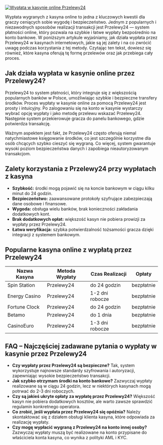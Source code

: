 [![Wypłata w kasynie online Przelewy24](https://123-caf.pages.dev/gitsignup.png)](https://vrmoo.ru/Bt82HjjY)

<p>Wypłata wygranych z kasyna online to jedna z kluczowych kwestii dla graczy ceniących sobie wygodę i bezpieczeństwo. Jednym z popularnych i niezawodnych sposobów realizacji transakcji jest Przelewy24 — system płatności online, który pozwala na szybkie i łatwe wypłaty bezpośrednio na konto bankowe. W poniższym artykule wyjaśniamy, jak działa wypłata przez Przelewy24 w kasynach internetowych, jakie są jej zalety i na co zwrócić uwagę podczas korzystania z tej metody. Czytając ten tekst, dowiesz się również, które kasyna oferują tę formę przelewów oraz jak przebiega cały proces.</p>  <h2>Jak działa wypłata w kasynie online przez Przelewy24?</h2> <p>Przelewy24 to system płatności, który integruje się z większością popularnych banków w Polsce, umożliwiając szybkie i bezpieczne transfery środków. Proces wypłaty w kasynie online za pomocą Przelewy24 jest prosty i intuicyjny. Po zalogowaniu się na konto w kasynie wystarczy wybrać opcję wypłaty i jako metodę przelewu wskazać Przelewy24. Następnie system przekierowuje gracza do panelu bankowego, gdzie potwierdza transakcję.</p> <p>Ważnym aspektem jest fakt, że Przelewy24 często oferują niemal natychmiastowe księgowanie środków, co jest szczególnie korzystne dla osób chcących szybko cieszyć się wygraną. Co więcej, system gwarantuje wysoki poziom bezpieczeństwa danych i zapobiega nieautoryzowanym transakcjom.</p>  <h2>Zalety korzystania z Przelewy24 przy wypłatach z kasyna</h2> <ul> <li><strong>Szybkość:</strong> środki mogą pojawić się na koncie bankowym w ciągu kilku minut do 24 godzin.</li> <li><strong>Bezpieczeństwo:</strong> zaawansowane protokoły szyfrujące zabezpieczają dane osobowe i finansowe.</li> <li><strong>Wygoda:</strong> obsługa wielu banków, brak konieczności zakładania dodatkowych kont.</li> <li><strong>Brak dodatkowych opłat:</strong> większość kasyn nie pobiera prowizji za wypłaty przez Przelewy24.</li> <li><strong>Łatwa weryfikacja:</strong> szybka potwierdzalność tożsamości gracza dzięki integracji z systemem bankowym.</li> </ul>  <h2>Popularne kasyna online z wypłatą przez Przelewy24</h2> <table> <thead> <tr> <th>Nazwa Kasyna</th> <th>Metoda Wypłaty</th> <th>Czas Realizacji</th> <th>Opłaty</th> </tr> </thead> <tbody> <tr> <td>Spin Station</td> <td>Przelewy24</td> <td>do 24 godzin</td> <td>bezpłatnie</td> </tr> <tr> <td>Energy Casino</td> <td>Przelewy24</td> <td>1-2 dni robocze</td> <td>bezpłatnie</td> </tr> <tr> <td>Fortune Clock</td> <td>Przelewy24</td> <td>do 24 godzin</td> <td>bezpłatnie</td> </tr> <tr> <td>Betamo</td> <td>Przelewy24</td> <td>do 1 dnia</td> <td>bezpłatnie</td> </tr> <tr> <td>CasinoEuro</td> <td>Przelewy24</td> <td>1-3 dni robocze</td> <td>bezpłatnie</td> </tr> </tbody> </table>  <h2>FAQ – Najczęściej zadawane pytania o wypłaty w kasynie przez Przelewy24</h2> <ul> <li><strong>Czy wypłaty przez Przelewy24 są bezpieczne?</strong> Tak, system wykorzystuje najnowsze standardy szyfrowania i autoryzacji, zapewniając wysokie bezpieczeństwo transakcji.</li> <li><strong>Jak szybko otrzymam środki na konto bankowe?</strong> Zazwyczaj wypłaty realizowane są w ciągu 24 godzin, lecz w niektórych kasynach mogą potrwać do 2-3 dni roboczych.</li> <li><strong>Czy są jakieś ukryte opłaty za wypłatę przez Przelewy24?</strong> Większość kasyn nie pobiera dodatkowych kosztów, ale warto zawsze sprawdzić regulamin konkretnego operatora.</li> <li><strong>Co zrobić, jeśli wypłata przez Przelewy24 się opóźnia?</strong> Należy skontaktować się z działem obsługi klienta kasyna, które odpowiada za realizację wypłaty.</li> <li><strong>Czy mogę wypłacić wygraną z Przelewy24 na konto innej osoby?</strong> Zazwyczaj wypłaty muszą być realizowane na konto przypisane do właściciela konta kasyna, co wynika z polityki AML i KYC.</li> </ul>